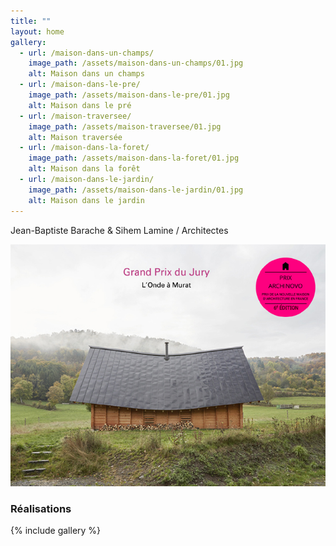 ```yaml
---
title: ""
layout: home
gallery:
  - url: /maison-dans-un-champs/
    image_path: /assets/maison-dans-un-champs/01.jpg
    alt: Maison dans un champs
  - url: /maison-dans-le-pre/
    image_path: /assets/maison-dans-le-pre/01.jpg
    alt: Maison dans le pré
  - url: /maison-traversee/
    image_path: /assets/maison-traversee/01.jpg
    alt: Maison traversée
  - url: /maison-dans-la-foret/
    image_path: /assets/maison-dans-la-foret/01.jpg
    alt: Maison dans la forêt
  - url: /maison-dans-le-jardin/
    image_path: /assets/maison-dans-le-jardin/01.jpg
    alt: Maison dans le jardin
---
```


Jean-Baptiste Barache & Sihem Lamine / Architectes

![PrixArchinovo6eEd](content/5.distinctions/2023_PrixArchinovo6eEd.jpg)


### Réalisations

{% include gallery %}
